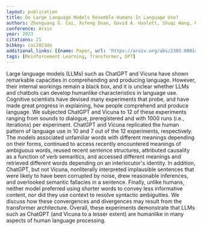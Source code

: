 ```yaml
---
layout: publication
title: Do Large Language Models Resemble Humans In Language Use?
authors: Zhenguang G. Cai, Xufeng Duan, David A. Haslett, Shuqi Wang, Martin J. Pickering
conference: Arxiv
year: 2023
citations: 21
bibkey: cai2023do
additional_links: [{name: Paper, url: 'https://arxiv.org/abs/2303.08014'}]
tags: [Reinforcement Learning, Transformer, GPT]
---
```

Large language models (LLMs) such as ChatGPT and Vicuna have shown remarkable
capacities in comprehending and producing language. However, their internal
workings remain a black box, and it is unclear whether LLMs and chatbots can
develop humanlike characteristics in language use. Cognitive scientists have
devised many experiments that probe, and have made great progress in
explaining, how people comprehend and produce language. We subjected ChatGPT
and Vicuna to 12 of these experiments ranging from sounds to dialogue,
preregistered and with 1000 runs (i.e., iterations) per experiment. ChatGPT and
Vicuna replicated the human pattern of language use in 10 and 7 out of the 12
experiments, respectively. The models associated unfamiliar words with
different meanings depending on their forms, continued to access recently
encountered meanings of ambiguous words, reused recent sentence structures,
attributed causality as a function of verb semantics, and accessed different
meanings and retrieved different words depending on an interlocutor's identity.
In addition, ChatGPT, but not Vicuna, nonliterally interpreted implausible
sentences that were likely to have been corrupted by noise, drew reasonable
inferences, and overlooked semantic fallacies in a sentence. Finally, unlike
humans, neither model preferred using shorter words to convey less informative
content, nor did they use context to resolve syntactic ambiguities. We discuss
how these convergences and divergences may result from the transformer
architecture. Overall, these experiments demonstrate that LLMs such as ChatGPT
(and Vicuna to a lesser extent) are humanlike in many aspects of human language
processing.